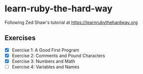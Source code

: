 # learn-ruby-the-hard-way
Following Zed Shaw's tutorial  at https://learnrubythehardway.org

## Exercises

- [x] Exercise 1: A Good First Program
- [x] Exercise 2: Comments and Pound Characters
- [x] Exercise 3: Numbers and Math
- [ ] Exercise 4: Variables and Names
